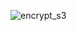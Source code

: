 <!--
Copyright 2016-2017 Workiva Inc.

Licensed under the Apache License, Version 2.0 (the "License");
you may not use this file except in compliance with the License.
You may obtain a copy of the License at

    http://www.apache.org/licenses/LICENSE-2.0

Unless required by applicable law or agreed to in writing, software
distributed under the License is distributed on an "AS IS" BASIS,
WITHOUT WARRANTIES OR CONDITIONS OF ANY KIND, either express or implied.
See the License for the specific language governing permissions and
limitations under the License.
-->

![encrypt_s3](https://chart.googleapis.com/chart?cht=gv&chl=digraph+G+%7B%0Alabel%3D%22encrypt_s3%22%0Alabelloc%3D%22t%22%0A%22__start__%22+%5Blabel%3D%22start%22%2Cshape%3Dcircle%2Cstyle%3Dfilled%2Cfillcolor%3Dblack%2Cfontcolor%3Dwhite%2Cfontsize%3D9%5D%3B%0A%22check%22+%5Bshape%3DMrecord%2Clabel%3D%22%7Bcheck%7Cdo%2F+examples.encrypt_s3.actions.CheckIfFileExists%7D%22%5D%3B%0A%22__start__%22+-%3E+%22check%22+%5Blabel%3D%22%22%5D%0A%22check%22+-%3E+%22encrypt%22+%5Blabel%3D%22done%22%5D%3B%0A%22check%22+-%3E+%22done%22+%5Blabel%3D%22missing%22%5D%3B%0A%22encrypt%22+%5Bshape%3DMrecord%2Clabel%3D%22%7Bencrypt%7Cdo%2F+examples.encrypt_s3.actions.EncryptFile%7D%22%5D%3B%0A%22encrypt%22+-%3E+%22cleanup%22+%5Blabel%3D%22done%22%5D%3B%0A%22cleanup%22+%5Bshape%3DMrecord%2Clabel%3D%22%7Bcleanup%7Cdo%2F+examples.encrypt_s3.actions.RemoveOldFile%7D%22%5D%3B%0A%22cleanup%22+-%3E+%22done%22+%5Blabel%3D%22done%22%5D%3B%0A%22done%22+%5Bshape%3DMrecord%2Clabel%3D%22%7Bdone%7C%7D%22%5D%3B%0A%22done%22+-%3E+%22__end__%22+%5Blabel%3D%22%22%5D%0A%22__end__%22+%5Blabel%3D%22end%22%2Cshape%3Ddoublecircle%2Cstyle%3Dfilled%2Cfillcolor%3Dblack%2Cfontcolor%3Dwhite%2Cfontsize%3D9%5D%3B%0A%7D)
